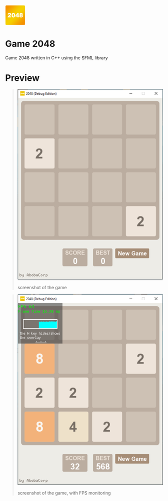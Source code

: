 <img src=/img/icon.png width=64>
<h1>Game 2048 </h1>
Game 2048 written in C++ using the SFML library

# Preview
> ![](/img/1.png)
> 
> screenshot of the game

> ![](/img/2.png)
> 
> screenshot of the game, with FPS monitoring

